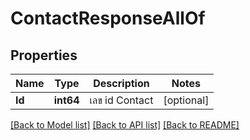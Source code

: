 # ContactResponseAllOf

## Properties

Name | Type | Description | Notes
------------ | ------------- | ------------- | -------------
**Id** | **int64** | เลข id Contact | [optional] 

[[Back to Model list]](../README.md#documentation-for-models) [[Back to API list]](../README.md#documentation-for-api-endpoints) [[Back to README]](../README.md)


